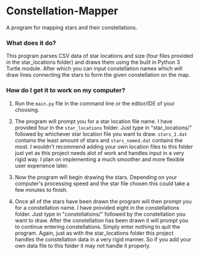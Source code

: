 # Constellation-Mapper
A program for mapping stars and their constellations.

### What does it do?
This program parses CSV data of star locations and size (four files provided in the star_locations folder) and draws them using the built in Python 3 Turtle module. After which you can input constellation names which will draw lines connecting the stars to form the given constellation on the map.

### How do I get it to work on my computer?

1. Run the `main.py` file in the command line or the editor/IDE of your choosing. 

2. The program will prompt you for a star location file name. I have provided four in the `star_locations` folder. Just type in "star_locations/" followed by whichever star location file you want to draw. `stars_1.dat` contains the least amount of stars and `stars_named.dat` contains the most. I wouldn't recommend adding your own location files to this folder just yet as this project needs alot of work and handles input in a very rigid way. I plan on implementing a much smoother and more flexible user experience later.

3. Now the program will begin drawing the stars. Depending on your computer's processing speed and the star file chosen this could take a few minutes to finish.

4. Once all of the stars have been drawn the program will then prompt you for a constellation name. I have provided eight in the constellations folder. Just type in "constellations/" followed by the constellation you want to draw. After the constellation has been drawn it will prompt you to continue entering constellations. Simply enter nothing to quit the program. Again, just as with the star_locations folder this project handles the constellation data in a very rigid manner. So if you add your own data file to this folder it may not handle it properly.

